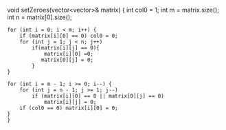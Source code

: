 void setZeroes(vector<vector<int>>& matrix) {
       int col0 = 1;
       int m = matrix.size();
       int n = matrix[0].size();

    for (int i = 0; i < m; i++) {
        if (matrix[i][0] == 0) col0 = 0;
        for (int j = 1; j < n; j++)
            if(matrix[i][j] == 0){
                matrix[i][0] =0;
               matrix[0][j] = 0;
            }
    }

    for (int i = m - 1; i >= 0; i--) {
        for (int j = n - 1; j >= 1; j--)
            if (matrix[i][0] == 0 || matrix[0][j] == 0)
                matrix[i][j] = 0;
        if (col0 == 0) matrix[i][0] = 0;
    }
    }
